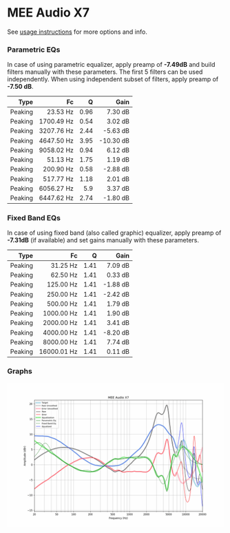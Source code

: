 # MEE Audio X7
See [usage instructions](https://github.com/jaakkopasanen/AutoEq#usage) for more options and info.

### Parametric EQs
In case of using parametric equalizer, apply preamp of **-7.49dB** and build filters manually
with these parameters. The first 5 filters can be used independently.
When using independent subset of filters, apply preamp of **-7.50 dB**.

| Type    | Fc         |    Q | Gain      |
|--------:|-----------:|-----:|----------:|
| Peaking | 23.53 Hz   | 0.96 | 7.30 dB   |
| Peaking | 1700.49 Hz | 0.54 | 3.02 dB   |
| Peaking | 3207.76 Hz | 2.44 | -5.63 dB  |
| Peaking | 4647.50 Hz | 3.95 | -10.30 dB |
| Peaking | 9058.02 Hz | 0.94 | 6.12 dB   |
| Peaking | 51.13 Hz   | 1.75 | 1.19 dB   |
| Peaking | 200.90 Hz  | 0.58 | -2.88 dB  |
| Peaking | 517.77 Hz  | 1.18 | 2.01 dB   |
| Peaking | 6056.27 Hz | 5.9  | 3.37 dB   |
| Peaking | 6447.62 Hz | 2.74 | -1.80 dB  |

### Fixed Band EQs
In case of using fixed band (also called graphic) equalizer, apply preamp of **-7.31dB**
(if available) and set gains manually with these parameters.

| Type    | Fc          |    Q | Gain     |
|--------:|------------:|-----:|---------:|
| Peaking | 31.25 Hz    | 1.41 | 7.09 dB  |
| Peaking | 62.50 Hz    | 1.41 | 0.33 dB  |
| Peaking | 125.00 Hz   | 1.41 | -1.88 dB |
| Peaking | 250.00 Hz   | 1.41 | -2.42 dB |
| Peaking | 500.00 Hz   | 1.41 | 1.79 dB  |
| Peaking | 1000.00 Hz  | 1.41 | 1.90 dB  |
| Peaking | 2000.00 Hz  | 1.41 | 3.41 dB  |
| Peaking | 4000.00 Hz  | 1.41 | -8.20 dB |
| Peaking | 8000.00 Hz  | 1.41 | 7.74 dB  |
| Peaking | 16000.01 Hz | 1.41 | 0.11 dB  |

### Graphs
![](./MEE%20Audio%20X7.png)